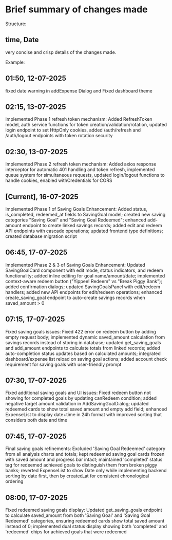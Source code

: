 # Brief summary of changes made

Structure:
## time, Date
very concise and crisp details of the changes made.

Example:
## 01:50, 12-07-2025
fixed date warning in addExpense Dialog and Fixed dashboard theme

## 02:15, 13-07-2025
Implemented Phase 1 refresh token mechanism: Added RefreshToken model, auth service functions for token creation/validation/rotation, updated login endpoint to set HttpOnly cookies, added /auth/refresh and /auth/logout endpoints with token rotation security

## 02:30, 13-07-2025
Implemented Phase 2 refresh token mechanism: Added axios response interceptor for automatic 401 handling and token refresh, implemented queue system for simultaneous requests, updated login/logout functions to handle cookies, enabled withCredentials for CORS

## [Current], 16-07-2025
Implemented Phase 1 of Saving Goals Enhancement: Added status, is_completed, redeemed_at fields to SavingGoal model; created new saving categories "Saving Goal" and "Saving Goal Redeemed"; enhanced add-amount endpoint to create linked savings records; added edit and redeem API endpoints with cascade operations; updated frontend type definitions; created database migration script

## 06:45, 17-07-2025
Implemented Phase 2 & 3 of Saving Goals Enhancement: Updated SavingGoalCard component with edit mode, status indicators, and redeem functionality; added inline editing for goal name/amount/date; implemented context-aware redeem button ("Yippee! Redeem" vs "Break Piggy Bank"); added confirmation dialogs; updated SavingGoalsPanel with edit/redeem handlers; added new API endpoints for edit/redeem operations; enhanced create_saving_goal endpoint to auto-create savings records when saved_amount > 0

## 07:15, 17-07-2025
Fixed saving goals issues: Fixed 422 error on redeem button by adding empty request body; implemented dynamic saved_amount calculation from savings records instead of storing in database; updated get_saving_goals and add_amount endpoints to calculate totals from linked records; added auto-completion status updates based on calculated amounts; integrated dashboard/expense list reload on saving goal actions; added account check requirement for saving goals with user-friendly prompt

## 07:30, 17-07-2025
Fixed additional saving goals and UI issues: Fixed redeem button not showing for completed goals by updating canRedeem condition; added negative target amount validation in AddSavingGoalDialog; updated redeemed cards to show total saved amount and empty add field; enhanced ExpenseList to display date+time in 24h format with improved sorting that considers both date and time

## 07:45, 17-07-2025
Final saving goals refinements: Excluded 'Saving Goal Redeemed' category from all analysis charts and totals; kept redeemed saving goal cards frozen with saved amount and progress bar intact; maintained 'completed' status tag for redeemed achieved goals to distinguish them from broken piggy banks; reverted ExpenseList to show Date only while implementing backend sorting by date first, then by created_at for consistent chronological ordering

## 08:00, 17-07-2025
Fixed redeemed saving goals display: Updated get_saving_goals endpoint to calculate saved_amount from both 'Saving Goal' and 'Saving Goal Redeemed' categories, ensuring redeemed cards show total saved amount instead of 0; implemented dual status display showing both 'completed' and 'redeemed' chips for achieved goals that were redeemed 